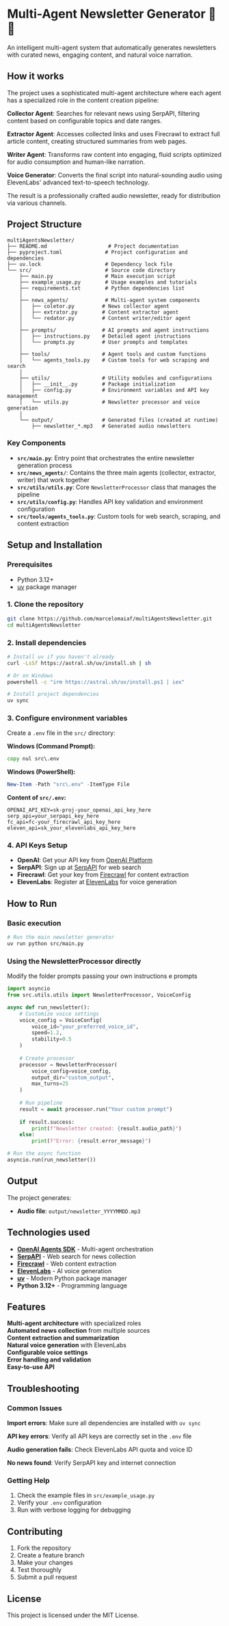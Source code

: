 # Multi-Agent Newsletter Generator 🤖📰

An intelligent multi-agent system that automatically generates newsletters with curated news, engaging content, and natural voice narration.

## How it works

The project uses a sophisticated multi-agent architecture where each agent has a specialized role in the content creation pipeline:

**Collector Agent**: Searches for relevant news using SerpAPI, filtering content based on configurable topics and date ranges.

**Extractor Agent**: Accesses collected links and uses Firecrawl to extract full article content, creating structured summaries from web pages.

**Writer Agent**: Transforms raw content into engaging, fluid scripts optimized for audio consumption and human-like narration.

**Voice Generator**: Converts the final script into natural-sounding audio using ElevenLabs' advanced text-to-speech technology.

The result is a professionally crafted audio newsletter, ready for distribution via various channels.

## Project Structure

```
multiAgentsNewsletter/
├── README.md                    # Project documentation
├── pyproject.toml              # Project configuration and dependencies
├── uv.lock                     # Dependency lock file
└── src/                        # Source code directory
    ├── main.py                 # Main execution script
    ├── example_usage.py        # Usage examples and tutorials
    ├── requirements.txt        # Python dependencies list
    │
    ├── news_agents/            # Multi-agent system components
    │   ├── coletor.py         # News collector agent
    │   ├── extrator.py        # Content extractor agent
    │   └── redator.py         # Content writer/editor agent
    │
    ├── prompts/               # AI prompts and agent instructions
    │   ├── instructions.py    # Detailed agent instructions
    │   └── prompts.py         # User prompts and templates
    │
    ├── tools/                 # Agent tools and custom functions
    │   └── agents_tools.py    # Custom tools for web scraping and search
    │
    ├── utils/                 # Utility modules and configurations
    │   ├── __init__.py        # Package initialization
    │   ├── config.py          # Environment variables and API key management
    │   └── utils.py           # Newsletter processor and voice generation
    │
    └── output/                # Generated files (created at runtime)
        ├── newsletter_*.mp3   # Generated audio newsletters
```

### Key Components

- **`src/main.py`**: Entry point that orchestrates the entire newsletter generation process
- **`src/news_agents/`**: Contains the three main agents (collector, extractor, writer) that work together
- **`src/utils/utils.py`**: Core `NewsletterProcessor` class that manages the pipeline
- **`src/utils/config.py`**: Handles API key validation and environment configuration
- **`src/tools/agents_tools.py`**: Custom tools for web search, scraping, and content extraction

## Setup and Installation

### Prerequisites
- Python 3.12+
- [uv](https://docs.astral.sh/uv/) package manager

### 1. Clone the repository
```bash
git clone https://github.com/marcelomaiaf/multiAgentsNewsletter.git
cd multiAgentsNewsletter
```

### 2. Install dependencies
```bash
# Install uv if you haven't already
curl -LsSf https://astral.sh/uv/install.sh | sh

# Or on Windows
powershell -c "irm https://astral.sh/uv/install.ps1 | iex"

# Install project dependencies
uv sync
```

### 3. Configure environment variables
Create a `.env` file in the `src/` directory:

**Windows (Command Prompt):**
```cmd
copy nul src\.env
```

**Windows (PowerShell):**
```powershell
New-Item -Path "src\.env" -ItemType File
```

**Content of `src/.env`:**
```env
OPENAI_API_KEY=sk-proj-your_openai_api_key_here
serp_api=your_serpapi_key_here
fc_api=fc-your_firecrawl_api_key_here
eleven_api=sk_your_elevenlabs_api_key_here
```

### 4. API Keys Setup
- **OpenAI**: Get your API key from [OpenAI Platform](https://platform.openai.com/api-keys)
- **SerpAPI**: Sign up at [SerpAPI](https://serpapi.com/) for web search
- **Firecrawl**: Get your key from [Firecrawl](https://firecrawl.dev/) for content extraction
- **ElevenLabs**: Register at [ElevenLabs](https://elevenlabs.io/) for voice generation

## How to Run

### Basic execution
```bash
# Run the main newsletter generator
uv run python src/main.py
```



### Using the NewsletterProcessor directly
Modify the folder prompts passing your own instructions e prompts

```python
import asyncio
from src.utils.utils import NewsletterProcessor, VoiceConfig

async def run_newsletter():
    # Customize voice settings
    voice_config = VoiceConfig(
        voice_id="your_preferred_voice_id",
        speed=1.2,
        stability=0.5
    )
    
    # Create processor
    processor = NewsletterProcessor(
        voice_config=voice_config,
        output_dir="custom_output",
        max_turns=25
    )
    
    # Run pipeline
    result = await processor.run("Your custom prompt")
    
    if result.success:
        print(f"Newsletter created: {result.audio_path}")
    else:
        print(f"Error: {result.error_message}")

# Run the async function
asyncio.run(run_newsletter())
```

## Output

The project generates:
- **Audio file**: `output/newsletter_YYYYMMDD.mp3`

## Technologies used

- **[OpenAI Agents SDK](https://github.com/openai/openai-python)** - Multi-agent orchestration
- **[SerpAPI](https://serpapi.com/)** - Web search for news collection
- **[Firecrawl](https://firecrawl.dev/)** - Web content extraction
- **[ElevenLabs](https://elevenlabs.io/)** - AI voice generation
- **[uv](https://docs.astral.sh/uv/)** - Modern Python package manager
- **Python 3.12+** - Programming language

## Features

**Multi-agent architecture** with specialized roles  
**Automated news collection** from multiple sources  
**Content extraction and summarization**  
**Natural voice generation** with ElevenLabs  
**Configurable voice settings**  
**Error handling and validation**  
**Easy-to-use API**  

## Troubleshooting

### Common Issues

**Import errors**: Make sure all dependencies are installed with `uv sync`

**API key errors**: Verify all API keys are correctly set in the `.env` file

**Audio generation fails**: Check ElevenLabs API quota and voice ID

**No news found**: Verify SerpAPI key and internet connection

### Getting Help

1. Check the example files in `src/example_usage.py`
2. Verify your `.env` configuration
3. Run with verbose logging for debugging

## Contributing

1. Fork the repository
2. Create a feature branch
3. Make your changes
4. Test thoroughly
5. Submit a pull request

## License

This project is licensed under the MIT License.